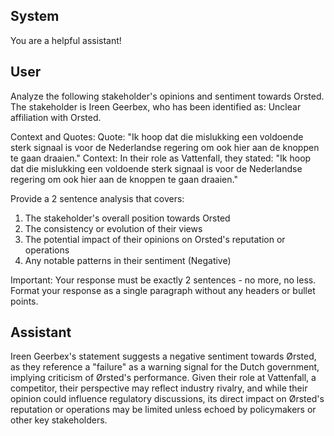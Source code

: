 ## System

You are a helpful assistant!

## User


Analyze the following stakeholder's opinions and sentiment towards Orsted. The stakeholder is Ireen Geerbex, who has been identified as: Unclear affiliation with Orsted.

Context and Quotes:
Quote: "Ik hoop dat die mislukking een voldoende sterk signaal is voor de Nederlandse regering om ook hier aan de knoppen te gaan draaien."
Context: In their role as Vattenfall, they stated: "Ik hoop dat die mislukking een voldoende sterk signaal is voor de Nederlandse regering om ook hier aan de knoppen te gaan draaien."

Provide a 2 sentence analysis that covers:
1. The stakeholder's overall position towards Orsted
2. The consistency or evolution of their views
3. The potential impact of their opinions on Orsted's reputation or operations
4. Any notable patterns in their sentiment (Negative)

Important: Your response must be exactly 2 sentences - no more, no less.
Format your response as a single paragraph without any headers or bullet points.


## Assistant

Ireen Geerbex's statement suggests a negative sentiment towards Ørsted, as they reference a "failure" as a warning signal for the Dutch government, implying criticism of Ørsted's performance. Given their role at Vattenfall, a competitor, their perspective may reflect industry rivalry, and while their opinion could influence regulatory discussions, its direct impact on Ørsted's reputation or operations may be limited unless echoed by policymakers or other key stakeholders.

